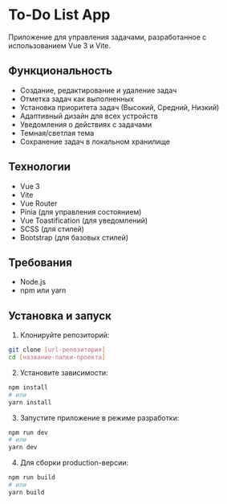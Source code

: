 # To-Do List App

Приложение для управления задачами, разработанное с использованием Vue 3 и Vite.

## Функциональность

- Создание, редактирование и удаление задач
- Отметка задач как выполненных
- Установка приоритета задач (Высокий, Средний, Низкий)
- Адаптивный дизайн для всех устройств
- Уведомления о действиях с задачами
- Темная/светлая тема
- Сохранение задач в локальном хранилище

## Технологии

- Vue 3
- Vite
- Vue Router
- Pinia (для управления состоянием)
- Vue Toastification (для уведомлений)
- SCSS (для стилей)
- Bootstrap (для базовых стилей)

## Требования

- Node.js 
- npm или yarn

## Установка и запуск

1. Клонируйте репозиторий:
```bash
git clone [url-репозитория]
cd [название-папки-проекта]
```

2. Установите зависимости:
```bash
npm install
# или
yarn install
```

3. Запустите приложение в режиме разработки:
```bash
npm run dev
# или
yarn dev
```

4. Для сборки production-версии:
```bash
npm run build
# или
yarn build
```



